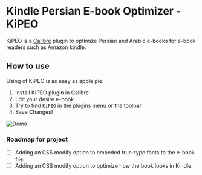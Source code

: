 # Kindle Persian E-book Optimizer - KiPEO

KiPEO is a [Calibre](http://calibre-ebook.com/) plugin to optimize Persian and Arabic e-books for e-book readers such as Amazon kindle.

## How to use

Using of KiPEO is as easy as apple pie.

1. Install KiPEO plugin in Calibre
2. Edit your desire e-book
3. Try to find `KiPEO` in the plugins menu or the toolbar
4. Save Changes!

![Demo](https://raw.githubusercontent.com/al1b/Calibre-KiPEO/master/KiPEO-demo.gif)

### Roadmap for project

- [ ] Adding an CSS modify option to embeded true-type fonts to the e-book file.
- [ ] Adding an CSS modify option to optimize how the book looks in Kindle
